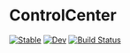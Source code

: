 # ControlCenter

[![Stable](https://img.shields.io/badge/docs-stable-blue.svg)](https://krugx.github.io/ControlCenter.jl/stable/)
[![Dev](https://img.shields.io/badge/docs-dev-blue.svg)](https://krugx.github.io/ControlCenter.jl/dev/)
[![Build Status](https://github.com/krugx/ControlCenter.jl/actions/workflows/CI.yml/badge.svg?branch=main)](https://github.com/krugx/ControlCenter.jl/actions/workflows/CI.yml?query=branch%3Amain)
